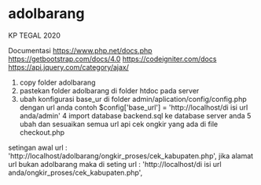 # adolbarang
KP TEGAL 2020 


Documentasi 
https://www.php.net/docs.php
https://getbootstrap.com/docs/4.0
https://codeigniter.com/docs
https://api.jquery.com/category/ajax/

1. copy folder adolbarang
2. pastekan folder adolbarang di folder htdoc pada server
3. ubah konfigurasi base_ur di folder admin/aplication/config/config.php
dengan url anda 
contoh
$config['base_url'] = 'http://localhost/di isi url anda/admin'
4 import database backend.sql ke database server anda
5 ubah dan sesuaikan semua url api cek ongkir yang ada di file checkout.php

setingan awal url : 'http://localhost/adolbarang/ongkir_proses/cek_kabupaten.php',
jika alamat url bukan adolbarang maka di seting url : 'http://localhost/di isi url anda/ongkir_proses/cek_kabupaten.php',
